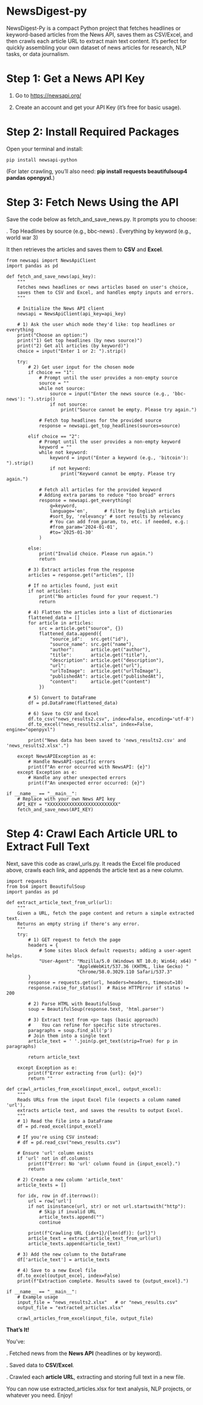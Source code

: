 # NewsDigest-py
NewsDigest-Py is a compact Python project that fetches headlines or keyword-based articles from the News API, saves them as CSV/Excel, and then crawls each article URL to extract main text content. It’s perfect for quickly assembling your own dataset of news articles for research, NLP tasks, or data journalism.


# Step 1: Get a News API Key

1. Go to https://newsapi.org/

2. Create an account and get your API Key (it’s free for basic usage).


# Step 2: Install Required Packages

Open your terminal and install:

```
pip install newsapi-python
```

(For later crawling, you’ll also need: **pip install requests beautifulsoup4 pandas openpyxl.**)


# Step 3: Fetch News Using the API

Save the code below as fetch_and_save_news.py. It prompts you to choose:

.  Top Headlines by source (e.g., bbc-news)
.  Everything by keyword (e.g., world war 3)

It then retrieves the articles and saves them to **CSV** and **Excel**.

```
from newsapi import NewsApiClient
import pandas as pd

def fetch_and_save_news(api_key):
    """
    Fetches news headlines or news articles based on user's choice,
    saves them to CSV and Excel, and handles empty inputs and errors.
    """

    # Initialize the News API client
    newsapi = NewsApiClient(api_key=api_key)
    
    # 1) Ask the user which mode they'd like: top headlines or everything
    print("Choose an option:")
    print("1) Get top headlines (by news source)")
    print("2) Get all articles (by keyword)")
    choice = input("Enter 1 or 2: ").strip()
    
    try:
        # 2) Get user input for the chosen mode
        if choice == "1":
            # Prompt until the user provides a non-empty source
            source = ""
            while not source:
                source = input("Enter the news source (e.g., 'bbc-news'): ").strip()
                if not source:
                    print("Source cannot be empty. Please try again.")
            
            # Fetch top headlines for the provided source
            response = newsapi.get_top_headlines(sources=source)
        
        elif choice == "2":
            # Prompt until the user provides a non-empty keyword
            keyword = ""
            while not keyword:
                keyword = input("Enter a keyword (e.g., 'bitcoin'): ").strip()
                if not keyword:
                    print("Keyword cannot be empty. Please try again.")
            
            # Fetch all articles for the provided keyword
            # Adding extra params to reduce "too broad" errors
            response = newsapi.get_everything(
                q=keyword,
                language='en',      # filter by English articles
                #sort_by, 'relevancy' # sort results by relevancy
                # You can add from_param, to, etc. if needed, e.g.:
                #from_param='2024-01-01',
                #to='2025-01-30'
            )
        
        else:
            print("Invalid choice. Please run again.")
            return
        
        # 3) Extract articles from the response
        articles = response.get("articles", [])
        
        # If no articles found, just exit
        if not articles:
            print("No articles found for your request.")
            return
        
        # 4) Flatten the articles into a list of dictionaries
        flattened_data = []
        for article in articles:
            src = article.get("source", {})
            flattened_data.append({
                "source_id":   src.get("id"),
                "source_name": src.get("name"),
                "author":      article.get("author"),
                "title":       article.get("title"),
                "description": article.get("description"),
                "url":         article.get("url"),
                "urlToImage":  article.get("urlToImage"),
                "publishedAt": article.get("publishedAt"),
                "content":     article.get("content")
            })
        
        # 5) Convert to DataFrame
        df = pd.DataFrame(flattened_data)
        
        # 6) Save to CSV and Excel
        df.to_csv("news_results2.csv", index=False, encoding='utf-8')
        df.to_excel("news_results2.xlsx", index=False, engine="openpyxl")
        
        print("News data has been saved to 'news_results2.csv' and 'news_results2.xlsx'.")
    
    except NewsAPIException as e:
        # Handle NewsAPI-specific errors
        print(f"An error occurred with NewsAPI: {e}")
    except Exception as e:
        # Handle any other unexpected errors
        print(f"An unexpected error occurred: {e}")

if __name__ == "__main__":
    # Replace with your own News API key
    API_KEY = "XXXXXXXXXXXXXXXXXXXXXXXXXX"
    fetch_and_save_news(API_KEY)
```


# Step 4: Crawl Each Article URL to Extract Full Text

Next, save this code as crawl_urls.py. It reads the Excel file produced above, crawls each link, and appends the article text as a new column.

```
import requests
from bs4 import BeautifulSoup
import pandas as pd

def extract_article_text_from_url(url):
    """
    Given a URL, fetch the page content and return a simple extracted text.
    Returns an empty string if there's any error.
    """
    try:
        # 1) GET request to fetch the page
        headers = {
            # Some sites block default requests; adding a user-agent helps.
            "User-Agent": "Mozilla/5.0 (Windows NT 10.0; Win64; x64) "
                          "AppleWebKit/537.36 (KHTML, like Gecko) "
                          "Chrome/58.0.3029.110 Safari/537.3"
        }
        response = requests.get(url, headers=headers, timeout=10)
        response.raise_for_status()  # Raise HTTPError if status != 200

        # 2) Parse HTML with BeautifulSoup
        soup = BeautifulSoup(response.text, 'html.parser')

        # 3) Extract text from <p> tags (basic approach)
        #    You can refine for specific site structures.
        paragraphs = soup.find_all('p')
        # Join them into a single text
        article_text = ' '.join(p.get_text(strip=True) for p in paragraphs)

        return article_text

    except Exception as e:
        print(f"Error extracting from {url}: {e}")
        return ""

def crawl_articles_from_excel(input_excel, output_excel):
    """
    Reads URLs from the input Excel file (expects a column named 'url'),
    extracts article text, and saves the results to output Excel.
    """
    # 1) Read the file into a DataFrame
    df = pd.read_excel(input_excel)
    
    # If you're using CSV instead:
    # df = pd.read_csv("news_results.csv")
    
    # Ensure 'url' column exists
    if 'url' not in df.columns:
        print(f"Error: No 'url' column found in {input_excel}.")
        return

    # 2) Create a new column 'article_text'
    article_texts = []
    
    for idx, row in df.iterrows():
        url = row['url']
        if not isinstance(url, str) or not url.startswith("http"):
            # Skip if invalid URL
            article_texts.append("")
            continue
        
        print(f"Crawling URL {idx+1}/{len(df)}: {url}")
        article_text = extract_article_text_from_url(url)
        article_texts.append(article_text)
    
    # 3) Add the new column to the DataFrame
    df['article_text'] = article_texts
    
    # 4) Save to a new Excel file
    df.to_excel(output_excel, index=False)
    print(f"Extraction complete. Results saved to {output_excel}.")

if __name__ == "__main__":
    # Example usage
    input_file = "news_results2.xlsx"   # or "news_results.csv"
    output_file = "extracted_articles.xlsx"
    
    crawl_articles_from_excel(input_file, output_file)
```


**That’s It!**

You’ve:

.  Fetched news from the **News API** (headlines or by keyword).

.  Saved data to **CSV/Excel**.

.  Crawled each **article URL**, extracting and storing full text in a new file.

You can now use extracted_articles.xlsx for text analysis, NLP projects, or whatever you need. Enjoy!
